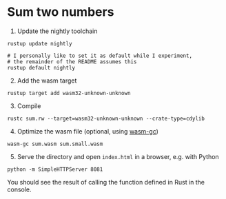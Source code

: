 # Sum two numbers

1. Update the nightly toolchain

```
rustup update nightly

# I personally like to set it as default while I experiment,
# the remainder of the README assumes this
rustup default nightly
```

2. Add the wasm target

```
rustup target add wasm32-unknown-unknown
```

3. Compile

```
rustc sum.rw --target=wasm32-unknown-unknown --crate-type=cdylib
```

4. Optimize the wasm file (optional, using [wasm-gc](https://github.com/alexcrichton/wasm-gc))

```
wasm-gc sum.wasm sum.small.wasm
```

5. Serve the directory and open `index.html` in a browser, e.g.
with Python

```
python -m SimpleHTTPServer 8081
```

You should see the result of calling the function defined in Rust
in the console.
